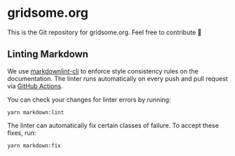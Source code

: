 # gridsome.org

This is the Git repository for gridsome.org. Feel free to contribute 🥳

## Linting Markdown

We use [markdownlint-cli](https://www.npmjs.com/package/markdownlint-cli) to enforce style consistency rules on the documentation. The linter runs automatically on every push and pull request via [GitHub Actions](https://docs.github.com/en/actions).

You can check your changes for linter errors by running:

```shell
yarn markdown:lint
```

The linter can automatically fix certain classes of failure. To accept these fixes, run:

```shell
yarn markdown:fix
```
